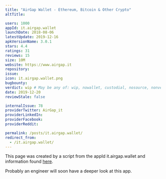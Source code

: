 ```yaml
---
title: "AirGap Wallet - Ethereum, Bitcoin & Other Crypto"
altTitle: 

users: 1000
appId: it.airgap.wallet
launchDate: 2018-08-06
latestUpdate: 2019-12-16
apkVersionName: 3.0.1
stars: 4.4
ratings: 31
reviews: 15
size: 10M
website: https://www.airgap.it
repository: 
issue: 
icon: it.airgap.wallet.png
bugbounty: 
verdict: wip # May be any of: wip, nowallet, custodial, nosource, nonverifiable, verifiable, bounty
date: 2019-12-20
reviewStale: false

internalIssue: 78
providerTwitter: AirGap_it
providerLinkedIn: 
providerFacebook: 
providerReddit: 

permalink: /posts/it.airgap.wallet/
redirect_from:
  - /it.airgap.wallet/
---
```



This page was created by a script from the appId it.airgap.wallet and information found
[here](https://play.google.com/store/apps/details?id=it.airgap.wallet).

Probably an engineer will soon have a deeper look at this app.
